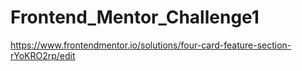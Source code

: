 # Frontend_Mentor_Challenge1
https://www.frontendmentor.io/solutions/four-card-feature-section-rYoKRO2rp/edit
